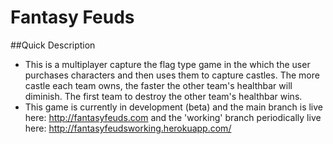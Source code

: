 # Fantasy Feuds

##Quick Description
- This is a multiplayer capture the flag type game in the which the user purchases characters and then uses them to capture castles.  The more castle each team owns, the faster the other team's healthbar will diminish.  The first team to destroy the other team's healthbar wins.
- This game is currently in development (beta) and the main branch is live here: http://fantasyfeuds.com and the 'working' branch periodically live here: http://fantasyfeudsworking.herokuapp.com/




